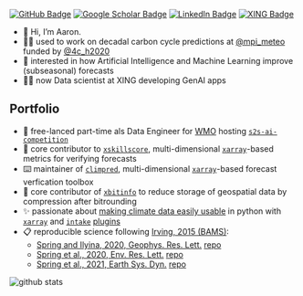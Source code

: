 [![GitHub Badge](https://img.shields.io/github/followers/aaronspring?style=social)](https://github.com/aaronspring?tab=followers)
[![Google Scholar Badge](https://img.shields.io/badge/Google-Scholar-lightgrey)](https://scholar.google.com/citations?user=tUuCui0AAAAJ&hl=en&oi=sra)
[![LinkedIn Badge](https://img.shields.io/badge/My-LinkedIn-blue)](https://www.linkedin.com/in/springaaron)
[![XING Badge](https://img.shields.io/badge/My-XING-green)](https://www.xing.com/profile/Aaron_Spring/cv)

- 👋 Hi, I’m Aaron.
- 👨‍💻 used to work on decadal carbon cycle predictions at [@mpi_meteo](https://mpimet.mpg.de/startseite) funded by [@4c_h2020](https://twitter.com/4c_h2020)
- 👀 interested in how Artificial Intelligence and Machine Learning improve (subseasonal) forecasts
- 👨‍💻 now Data scientist at XING developing GenAI apps

## Portfolio
- 🌱 free-lanced part-time als Data Engineer for [WMO](https://public.wmo.int/en) hosting [`s2s-ai-competition`](https://s2s-ai-challenge.github.io)
- 📏 core contributor to [`xskillscore`](https://github.com/xarray-contrib/xskillscore), multi-dimensional [`xarray`](https://github.com/pydata/xarray/)-based metrics for verifying forecasts 
- ⌨️ maintainer of [`climpred`](https://github.com/pangeo-data/climpred), multi-dimensional [`xarray`](https://github.com/pydata/xarray/)-based forecast verfication toolbox
- 💾 core contributor of [`xbitinfo`](https://github.com/observingClouds/xbitinfo) to reduce storage of geospatial data by compression after bitrounding
- ✨ passionate about [making climate data easily usable](https://github.com/aaronspring/remote_climate_data/) in python with [`xarray`](https://github.com/pydata/xarray/) and [`intake`](https://github.com/intake/intake) [plugins](https://intake.readthedocs.io/en/latest/plugin-directory.html)
- 📋 reproducible science following [Irving, 2015 (BAMS)](http://journals.ametsoc.org/doi/full/10.1175/BAMS-D-15-00010.1):
  - [Spring and Ilyina, 2020, Geophys. Res. Lett.](https://agupubs.onlinelibrary.wiley.com/doi/abs/10.1029/2019GL085311) [repo](https://github.com/aaronspring/Spring_and_Ilyina_2020_GRL)
  - [Spring et al., 2020, Env. Res. Lett.](https://doi.org/10.1088%2F1748-9326%2Fabc443) [repo](https://github.com/aaronspring/Spring_etal_2020_ERL)
  - [Spring et al., 2021, Earth Sys. Dyn.](https://doi.org/10.5194/esd-12-1139-2021) [repo](https://github.com/aaronspring/Spring_etal_2021_ESD)

![github stats](https://github-readme-stats.vercel.app/api?username=aaronspring&show_icons=true)

